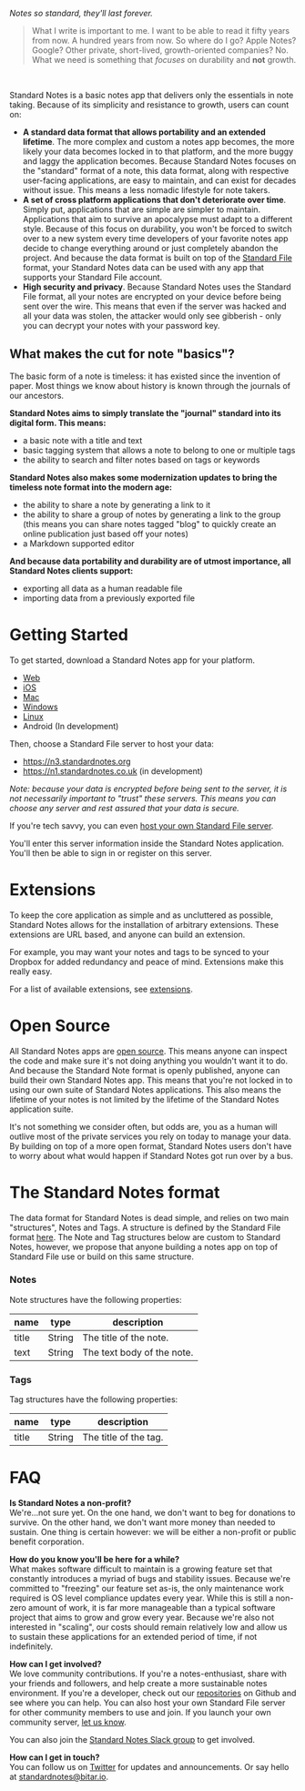 *Notes so standard, they'll last forever.*

> What I write is important to me. I want to be able to read it fifty years from now. A hundred years from now. So where do I go? Apple Notes? Google? Other private, short-lived, growth-oriented companies? No. What we need is something that _focuses_ on durability and **not** growth.

<br>


Standard Notes is a basic notes app that delivers only the essentials in note taking. Because of its simplicity and resistance to growth, users can count on:

- **A standard data format that allows portability and an extended lifetime**. The more complex and custom a notes app becomes, the more likely your data becomes locked in to that platform, and the more buggy and laggy the application becomes. Because Standard Notes focuses on the "standard" format of a note, this data format, along with respective user-facing applications, are easy to maintain, and can exist for decades without issue. This means a less nomadic lifestyle for note takers.
- **A set of cross platform applications that don't deteriorate over time**. Simply put, applications that are simple are simpler to maintain. Applications that aim to survive an apocalypse must adapt to a different style. Because of this focus on durability, you won't be forced to switch over to a new system every time developers of your favorite notes app decide to change everything around or just completely abandon the project. And because the data format is built on top of the [Standard File](https://standardfile.org) format, your Standard Notes data can be used with any app that supports your Standard File account.
- **High security and privacy**. Because Standard Notes uses the Standard File format, all your notes are encrypted on your device before being sent over the wire. This means that even if the server was hacked and all your data was stolen, the attacker would only see gibberish - only you can decrypt your notes with your password key.

## What makes the cut for note "basics"?

The basic form of a note is timeless: it has existed since the invention of paper. Most things we know about history is known through the journals of our ancestors.

**Standard Notes aims to simply translate the "journal" standard into its digital form. This means:**

- a basic note with a title and text
- basic tagging system that allows a note to belong to one or multiple tags
- the ability to search and filter notes based on tags or keywords

**Standard Notes also makes some modernization updates to bring the timeless note format into the modern age:**

- the ability to share a note by generating a link to it
- the ability to share a group of notes by generating a link to the group (this means you can share notes tagged "blog" to quickly create an online publication just based off your notes)
- a Markdown supported editor

**And because data portability and durability are of utmost importance, all Standard Notes clients support:**

- exporting all data as a human readable file
- importing data from a previously exported file

# Getting Started

To get started, download a Standard Notes app for your platform.

- [Web](https://app.standardnotes.org)
- [iOS](https://github.com/standardnotes/iOS)
- [Mac](https://github.com/standardnotes/electron/releases/download/v0.1.0/Standard.Notes-Mac-0.1.0.dmg)
- [Windows](https://github.com/standardnotes/electron/releases/download/v0.1.0/Standard.Notes.WindowsSetup.0.1.0.exe)
- [Linux](https://github.com/standardnotes/electron/releases/download/v0.1.0/standard-notes-linux-0.1.0-x86_64.AppImage)
- Android (In development)

Then, choose a Standard File server to host your data:

- https://n3.standardnotes.org
- https://n1.standardnotes.co.uk (in development)

*Note: because your data is encrypted before being sent to the server, it is not necessarily important to "trust" these servers. This means you can choose any server and rest assured that your data is secure.*

If you're tech savvy, you can even [host your own Standard File server](https://github.com/standardfile/ruby-server/wiki/Deploying-a-private-Standard-File-server-with-Amazon-EC2-and-Nginx).

You'll enter this server information inside the Standard Notes application. You'll then be able to sign in or register on this server.

# Extensions

To keep the core application as simple and as uncluttered as possible, Standard Notes allows for the installation of arbitrary extensions. These extensions are URL based, and anyone can build an extension.

For example, you may want your notes and tags to be synced to your Dropbox for added redundancy and peace of mind. Extensions make this really easy.

For a list of available extensions, see [extensions](/extensions).

# Open Source
All Standard Notes apps are [open source](https://github.com/standardnotes). This means anyone can inspect the code and make sure it's not doing anything you wouldn't want it to do. And because the Standard Note format is openly published, anyone can build their own Standard Notes app. This means that you're not locked in to using our own suite of Standard Notes applications. This also means the lifetime of your notes is not limited by the lifetime of the Standard Notes application suite.

It's not something we consider often, but odds are, you as a human will outlive most of the private services you rely on today to manage your data. By building on top of a more open format, Standard Notes users don't have to worry about what would happen if Standard Notes got run over by a bus.

# The Standard Notes format
The data format for Standard Notes is dead simple, and relies on two main "structures", Notes and Tags. A structure is defined by the Standard File format [here](https://standardfile.org/#models). The Note and Tag structures below are custom to Standard Notes, however, we propose that anyone building a notes app on top of Standard File use or build on this same structure.

### [](#notes)Notes

Note structures have the following properties:

| name | type | description |
| --- | --- | --- |
| title | String | The title of the note. |
| text | String | The text body of the note. |

### [](#tags)Tags

Tag structures have the following properties:

| name | type | description |
| --- | --- | --- |
| title | String | The title of the tag. |

# FAQ

**Is Standard Notes a non-profit?**
<br>
We're...not sure yet. On the one hand, we don't want to beg for donations to survive. On the other hand, we don't want more money than needed to sustain. One thing is certain however: we will be either a non-profit or public benefit corporation.

**How do you know you'll be here for a while?**
<br>
What makes software difficult to maintain is a growing feature set that constantly introduces a myriad of bugs and stability issues. Because we're committed to "freezing" our feature set as-is, the only maintenance work required is OS level compliance updates every year. While this is still a non-zero amount of work, it is far more manageable than a typical software project that aims to grow and grow every year. Because we're also not interested in "scaling", our costs should remain relatively low and allow us to sustain these applications for an extended period of time, if not indefinitely.

**How can I get involved?**
<br>
We love community contributions. If you're a notes-enthusiast, share with your friends and followers, and help create a more sustainable notes environment. If you're a developer, check out our [repositories](https://github.com/standardnotes) on Github and see where you can help. You can also host your own Standard File server for other community members to use and join. If you launch your own community server, [let us know](mailto:standardnotes@bitar.io).

You can also join the [Standard Notes Slack group](https://slackin-ekhdyygaer.now.sh/) to get involved.

**How can I get in touch?**
<br>
You can follow us on [Twitter](https://twitter.com/standardnotes) for updates and announcements. Or say hello at [standardnotes@bitar.io](mailto:standardnotes@bitar.io).
